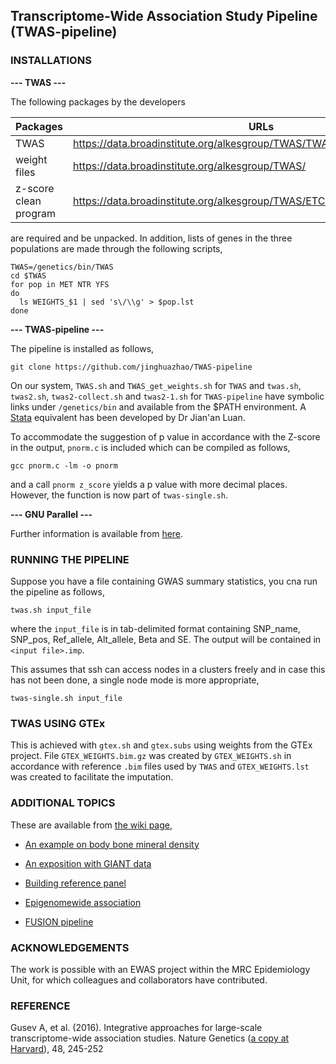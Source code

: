 ## Transcriptome-Wide Association Study Pipeline (TWAS-pipeline)

### INSTALLATIONS

**--- TWAS ---**

The following packages by the developers

Packages              | URLs
----------------------|----------------------------------
TWAS                  | https://data.broadinstitute.org/alkesgroup/TWAS/TWAS.2016_02_24.tar.bz2
weight files          | https://data.broadinstitute.org/alkesgroup/TWAS/
z-score clean program | https://data.broadinstitute.org/alkesgroup/TWAS/ETC/CLEAN_ZSCORES.tar.bz2

are required and be unpacked. In addition, lists of genes in the three populations are made through the following scripts,
```
TWAS=/genetics/bin/TWAS
cd $TWAS
for pop in MET NTR YFS
do
  ls WEIGHTS_$1 | sed 's\/\\g' > $pop.lst
done
```
**--- TWAS-pipeline ---**

The pipeline is installed as follows,
```
git clone https://github.com/jinghuazhao/TWAS-pipeline
```
On our system, `TWAS.sh` and `TWAS_get_weights.sh` for `TWAS` and `twas.sh`, `twas2.sh`, `twas2-collect.sh` and `twas2-1.sh` for `TWAS-pipeline` have symbolic links under `/genetics/bin` and available from the $PATH environment. A [Stata](http://www.stata.com) equivalent has been developed by Dr Jian'an Luan.

To accommodate the suggestion of p value in accordance with the Z-score in the output, `pnorm.c` is included which can be compiled as follows,
```
gcc pnorm.c -lm -o pnorm
```
and a call `pnorm z_score` yields a p value with more decimal places. However, the function is now part of `twas-single.sh`.

**--- GNU Parallel ---**

Further information is available from [here](http://www.gnu.org/software/parallel/).

### RUNNING THE PIPELINE

Suppose you have a file containing GWAS summary statistics, you cna run the pipeline as follows,
```
twas.sh input_file
```
where the `input_file` is in tab-delimited format containing SNP_name, SNP_pos, Ref_allele, Alt_allele, Beta and SE. The output will be contained in `<input file>.imp`.

This assumes that ssh can access nodes in a clusters freely and in case this has not been done, a single node mode is more appropriate,
```
twas-single.sh input_file
```

### TWAS USING GTEx

This is achieved with `gtex.sh` and `gtex.subs` using weights from the GTEx project. File `GTEX_WEIGHTS.bim.gz` was created by `GTEX_WEIGHTS.sh` in accordance with 
reference `.bim` files used by `TWAS` and `GTEX_WEIGHTS.lst` was created to facilitate the imputation.

### ADDITIONAL TOPICS

These are available from [the wiki page](https://github.com/jinghuazhao/TWAS-pipeline/wiki),

* [An example on body bone mineral density](https://github.com/jinghuazhao/TWAS-pipeline/wiki/An-example-on-body-bone-mineral-density)

* [An exposition with GIANT data](https://github.com/jinghuazhao/TWAS-pipeline/wiki/An-exposition-with-GIANT-data)

* [Building reference panel](https://github.com/jinghuazhao/TWAS-pipeline/wiki/Building-reference-panel)

* [Epigenomewide association](https://github.com/jinghuazhao/TWAS-pipeline/wiki/Epigenomewide-association)

* [FUSION pipeline](https://github.com/jinghuazhao/TWAS-pipeline/wiki/FUSION-pipeline)

### ACKNOWLEDGEMENTS

The work is possible with an EWAS project within the MRC Epidemiology Unit, for which colleagues and collaborators have contributed.

### REFERENCE

Gusev A, et al. (2016). Integrative approaches for large-scale transcriptome-wide association studies. Nature Genetics ([a copy at Harvard](https://data.broadinstitute.org/alkesgroup/TWAS/ETC/PAPER/)), 48, 245-252
